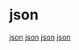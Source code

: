 # json

[json](https://github.com/dvidelabs/flatcc)
[json](https://github.com/plokhotnyuk/jsoniter-scala)
[json](https://github.com/manifold-systems/manifold)
[json](https://github.com/protostuff/protostuff)
